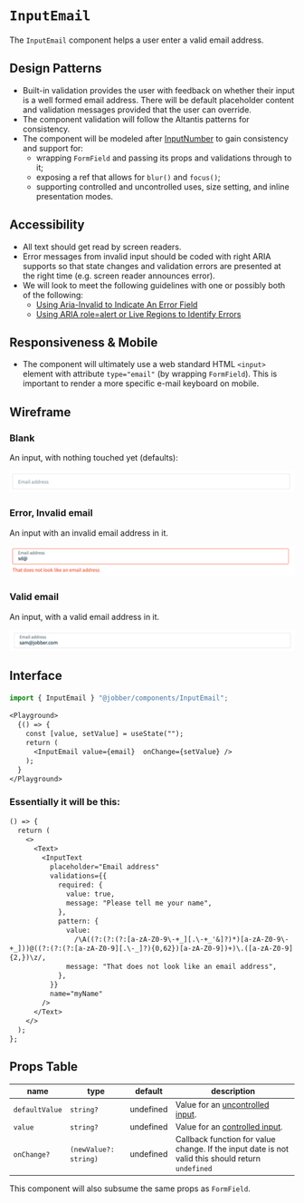# `InputEmail`

The `InputEmail` component helps a user enter a valid email address.

## Design Patterns

- Built-in validation provides the user with feedback on whether their input is
  a well formed email address. There will be default placeholder content and
  validation messages provided that the user can override.
- The component validation will follow the Altantis patterns for consistency.
- The component will be modeled after
  [InputNumber](https://atlantis.getjobber.com/components/input-number) to gain
  consistency and support for:
  - wrapping `FormField` and passing its props and validations through to it;
  - exposing a ref that allows for `blur()` and `focus()`;
  - supporting controlled and uncontrolled uses, size setting, and inline
    presentation modes.

## Accessibility

- All text should get read by screen readers.
- Error messages from invalid input should be coded with right ARIA supports so
  that state changes and validation errors are presented at the right time (e.g.
  screen reader announces error).
- We will look to meet the following guidelines with one or possibly both of the
  following:
  - [Using Aria-Invalid to Indicate An Error Field](https://www.w3.org/WAI/WCAG21/Techniques/aria/ARIA21.html)
  - [Using ARIA role=alert or Live Regions to Identify Errors](https://www.w3.org/WAI/WCAG21/Techniques/aria/ARIA19.html)

## Responsiveness & Mobile

- The component will ultimately use a web standard HTML `<input>` element with
  attribute `type="email"` (by wrapping `FormField`). This is important to
  render a more specific e-mail keyboard on mobile.

## Wireframe

### Blank

An input, with nothing touched yet (defaults):

![Blank Input](./inputemail_blank.png)

### Error, Invalid email

An input with an invalid email address in it.

![Error, Invalid Input](./inputemail_error.png)

### Valid email

An input, with a valid email address in it.

![Valid Input](./inputemail_valid.png)

## Interface

```ts
import { InputEmail } "@jobber/components/InputEmail";
```

```tsx
<Playground>
  {() => {
    const [value, setValue] = useState("");
    return (
      <InputEmail value={email}  onChange={setValue} />
    );
  }
</Playground>
```

### Essentially it will be this:

```tsx
() => {
  return (
    <>
      <Text>
        <InputText
          placeholder="Email address"
          validations={{
            required: {
              value: true,
              message: "Please tell me your name",
            },
            pattern: {
              value:
                /\A((?:(?:(?:[a-zA-Z0-9\-+_][.\-+_'&]?)*)[a-zA-Z0-9\-+_]))@((?:(?:(?:[a-zA-Z0-9][.\-_]?){0,62})[a-zA-Z0-9])+)\.([a-zA-Z0-9]{2,})\z/,
              message: "That does not look like an email address",
            },
          }}
          name="myName"
        />
      </Text>
    </>
  );
};
```

## Props Table

| name           | type                  | default   | description                                                                                       |
| -------------- | --------------------- | --------- | ------------------------------------------------------------------------------------------------- |
| `defaultValue` | `string?`             | undefined | Value for an [uncontrolled input](https://reactjs.org/docs/uncontrolled-components.html).         |
| `value`        | `string?`             | undefined | Value for an [controlled input](https://reactjs.org/docs/forms.html#controlled-components).       |
| `onChange?`    | `(newValue?: string)` | undefined | Callback function for value change. If the input date is not valid this should return `undefined` |

This component will also subsume the same props as `FormField`.
